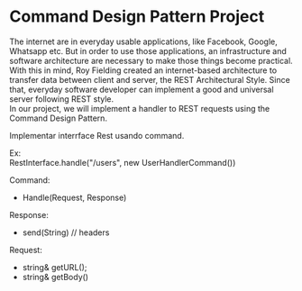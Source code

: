 # Command Design Pattern Project

The internet are in everyday usable applications, like Facebook, Google, Whatsapp etc.
But in order to use those applications, an infrastructure and software architecture are
necessary to make those things become practical. With this in mind, Roy Fielding created
an internet-based architecture to transfer data between client and server, 
the REST Architectural Style. Since that, everyday software developer can implement
a good and universal server following REST style.  
In our project, we will implement a handler to REST requests using the Command
Design Pattern.


Implementar interrface Rest usando command.


Ex:  
RestInterface.handle("/users", new UserHandlerCommand())

Command:
 - Handle(Request, Response)

Response:
 - send(String)
//  headers

Request:
 - string& getURL();
 - string& getBody()
